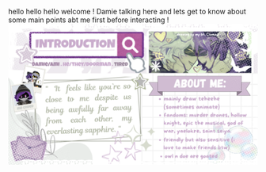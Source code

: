 hello hello hello welcome ! Damie talking here and lets get to know about some main points abt me first before interacting !
![Image Alt](INTRODUCTION.png)


